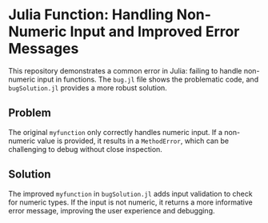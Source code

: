 # Julia Function: Handling Non-Numeric Input and Improved Error Messages

This repository demonstrates a common error in Julia: failing to handle non-numeric input in functions. The `bug.jl` file shows the problematic code, and `bugSolution.jl` provides a more robust solution.

## Problem
The original `myfunction` only correctly handles numeric input. If a non-numeric value is provided, it results in a `MethodError`, which can be challenging to debug without close inspection.

## Solution
The improved `myfunction` in `bugSolution.jl` adds input validation to check for numeric types.  If the input is not numeric, it returns a more informative error message, improving the user experience and debugging.